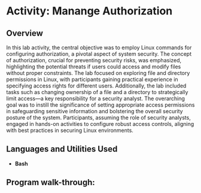 <h1>Activity: Manange Authorization</h1>

<h2>Overview</h2>
In this lab activity, the central objective was to employ Linux commands for configuring authorization, a pivotal aspect of system security. The concept of authorization, crucial for preventing security risks, was emphasized, highlighting the potential threats if users could access and modify files without proper constraints. The lab focused on exploring file and directory permissions in Linux, with participants gaining practical experience in specifying access rights for different users. Additionally, the lab included tasks such as changing ownership of a file and a directory to strategically limit access—a key responsibility for a security analyst. The overarching goal was to instill the significance of setting appropriate access permissions in safeguarding sensitive information and bolstering the overall security posture of the system. Participants, assuming the role of security analysts, engaged in hands-on activities to configure robust access controls, aligning with best practices in securing Linux environments. 
<br />


<h2>Languages and Utilities Used</h2>

- <b>Bash</b> 


<h2>Program walk-through:</h2>

